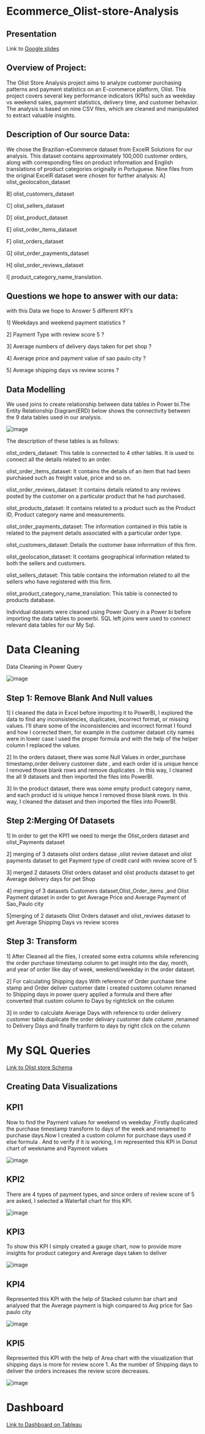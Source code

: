 # Ecommerce_Olist-store-Analysis

## Presentation
Link to [Google slides](https://docs.google.com/presentation/d/1v0Peu1mknfhY74Vh4-TtTokyAE6-vQw2/edit#slide=id.p2)

## Overview of Project:

The Olist Store Analysis project aims to analyze customer purchasing patterns and payment statistics on an E-commerce platform, Olist. This project covers several key performance indicators (KPIs) such as weekday vs weekend sales, payment statistics, delivery time, and customer behavior. The analysis is based on nine CSV files, which are cleaned and manipulated to extract valuable insights.
 
## Description of Our source Data:

We chose the Brazilian-eCommerce dataset from ExcelR Solutions for our analysis. This dataset contains approximately 100,000 customer orders, along with corresponding files on product information and English translations of product categories originally in Portuguese. Nine files from the original ExcelR dataset were chosen for further analysis: 
A] olist_geolocation_dataset  

B] olist_customers_dataset

C] olist_sellers_dataset

D] olist_product_dataset

E] olist_order_items_dataset 

F] olist_orders_dataset 

G] olist_order_payments_dataset

H] olist_order_reviews_dataset

I] product_category_name_translation.

## Questions we hope to answer with our data:

with this Data we hope to Answer 5 different KPI's

1] Weekdays and weekend payment statistics ?

2] Payment Type with review score 5 ?

3] Average numbers of delivery days taken for pet shop ?

4] Average price and payment value of sao paulo city ?

5] Average shipping days vs review scores ?
 
## Data Modelling
 We used joins to create relationship between data tables in Power bi.The Entity Relationship Diagram(ERD) below shows the connectivity between the 9 data tables used in our analysis.
 
![image](https://github.com/Nivedhitha1009/Ecommerce_Olist-store-Analysis/assets/148059737/09c5f971-050f-4f4f-aa6f-35aad671535f)

The description of these tables is as follows:

olist_orders_dataset: This table is connected to 4 other tables. It is used to connect all the details related to an order.

olist_order_items_dataset: It contains the details of an item that had been purchased such as freight value, price and so on.

olist_order_reviews_dataset: It contains details related to any reviews posted by the customer on a particular product that he had purchased.

olist_products_dataset: It contains related to a product such as the Product ID, Product category name and measurements.

olist_order_payments_dataset: The information contained in this table is related to the payment details associated with a particular order type.

olist_customers_dataset: Details the customer base information of this firm.

olist_geolocation_dataset: It contains geographical information related to both the sellers and customers.

olist_sellers_dataset: This table contains the information related to all the sellers who have registered with this firm.

olist_product_category_name_translation: This table is connected to products database.

Individual datasets were cleaned using Power Query in a Power bi  before importing the data tables to  powerbi.
SQL left  joins were used to connect relevant  data tables for our My Sql.

# Data Cleaning 
Data Cleaning in Power Query

![image](https://github.com/Nivedhitha1009/Ecommerce_Olist-store-Analysis/assets/148059737/f21e7fb1-d7f6-4d7b-850d-b19ca19f5360) 

## Step 1: Remove Blank And Null values 

1] I cleaned the data in Excel before importing it to PowerBI, I explored the data to find any inconsistencies, duplicates, incorrect format, or missing values. I’ll share some of the inconsistencies and incorrect format I found and how I corrected them, for example in the customer dataset city names were in lower case I used the proper formula and with the help of the helper column I replaced the values.  

2] In the orders dataset, there was some Null Values in order_purchase timestamp,order delivery customer date , and each order id is unique hence I removed those blank rows and remove duplicates . In this way, I cleaned the all 9 datasets and then imported the files into PowerBI.

3] In the product dataset, there was some empty product category name, and each product id is unique hence I removed those blank rows. In this way, I cleaned the dataset and then imported the files into PowerBI.

## Step 2:Merging Of Datasets

1] In order to get the KPI1 we need to merge the Olist_orders dataset and olist_Payments dataset 

2] merging of 3 datasets olist orders datase ,olist reviwe dataset and olist payments dataset to get Payment type of credit card  with review score of 5

3] merged 2 datasets Olist orders dataset and olist products dataset to get Average delivery days for pet Shop

4] merging of 3 datasets Customers dataset,Olist_Order_items ,and Olist Payment dataset in order to get Average Price and Average Payment of Sao_Paulo city

5]merging of 2 datasets Olist Orders dataset and olist_reviwes dataset to get Average Shipping Days vs review scores


## Step 3: Transform 

1] After Cleaned all the files, I created some extra columns while referencing the order purchase timestamp column to get insight into the day, month, and year of order like day of week, weekend/weekday in the order dataset.

2] For calculating Shipping days With reference of Order purchase time stamp and Order deliver customer date i created customn column renamed to Shipping days in power query applied a formula and there after converted that custom column to Days by rightclick on the column 

3] in order to calculate Average Days with reference to order delivery customer table.duplicate the order delivary customer date column ,renamed to Delivery Days and finally tranform to days by right click on the column 

# My SQL Queries

[Link to Olist store Schema](`olist_store`)

## Creating Data Visualizations

## KPI1

Now to find the Payment values for weekend vs weekday ,Firstly duplicated the purchase timestamp transform to days of the week and  renamed to purchase days.Now I created a custom column for purchase days used if else formula . And to verify if it is working, I m represented this KPI in Donut chart of weekname and Payment values

  ![image](https://github.com/Nivedhitha1009/Ecommerce_Olist-store-Analysis/assets/148059737/0e46fa16-9c93-40db-a95c-499de9a3557e)

## KPI2

 There are 4 types of payment types, and since orders of review score of 5 are asked, I selected a Waterfall chart  for this KPI.

![image](https://github.com/Nivedhitha1009/Ecommerce_Olist-store-Analysis/assets/148059737/43ee5acf-7dec-47e2-b3a3-819d43f2676e)

## KPI3
To show this KPI I simply created a gauge chart, now to provide more insights for product category and Average days taken to deliver 

![image](https://github.com/Nivedhitha1009/Ecommerce_Olist-store-Analysis/assets/148059737/de34826e-bbd6-4025-b2c9-23af73312c2d)

## KPI4

Represented this KPI with the help of Stacked column bar chart and analysed that the  Average payment is high compared to Avg price for Sao paulo city 

![image](https://github.com/Nivedhitha1009/Ecommerce_Olist-store-Analysis/assets/148059737/75c77514-20ce-4dc5-a64d-2f3f4a76d701)

## KPI5

Represented this KPI with the help of Area chart with the visualization that shipping days is more for review score 1.
As the number of Shipping days to deliver the orders increases the review score decreases.

![image](https://github.com/Nivedhitha1009/Ecommerce_Olist-store-Analysis/assets/148059737/b55e167e-32b0-4563-acfc-a8e88d1e6535)

# Dashboard

[Link to Dashboard on Tableau ](https://public.tableau.com/views/Ecommercestoreanalysis_16984286588070/Dashboard1?:language=en-US&publish=yes&:display_count=n&:origin=viz_share_link)


























